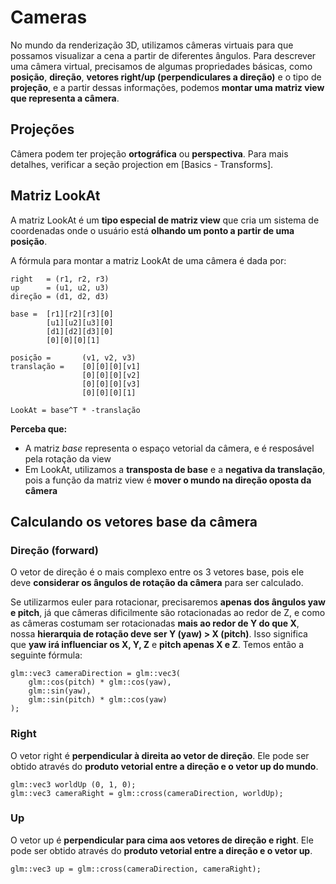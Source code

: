 # Cameras
No mundo da renderização 3D, utilizamos câmeras virtuais para que possamos visualizar a cena a partir de diferentes ângulos. Para descrever uma câmera virtual, precisamos de algumas propriedades básicas, como **posição**, **direção**, **vetores right/up (perpendiculares a direção)** e o tipo de **projeção**, e a partir dessas informações, podemos **montar uma matriz view que representa a câmera**.

## Projeções
Câmera podem ter projeção **ortográfica** ou **perspectiva**. Para mais detalhes, verificar a seção projection em [Basics - Transforms].

## Matriz LookAt
A matriz LookAt é um **tipo especial de matriz view** que cria um sistema de coordenadas onde o usuário está **olhando um ponto a partir de uma posição**.

A fórmula para montar a matriz LookAt de uma câmera é dada por:
```
right   = (r1, r2, r3)
up      = (u1, u2, u3)
direção = (d1, d2, d3)

base =  [r1][r2][r3][0]
        [u1][u2][u3][0]
        [d1][d2][d3][0]
        [0][0][0][1]

posição =       (v1, v2, v3)
translação =    [0][0][0][v1]
                [0][0][0][v2]
                [0][0][0][v3]
                [0][0][0][1]

LookAt = base^T * -translação
```

**Perceba que:**
- A matriz *base* representa o espaço vetorial da câmera, e é resposável pela rotação da view
- Em LookAt, utilizamos a **transposta de base** e a **negativa da translação**, pois a função da matriz view é **mover o mundo na direção oposta da câmera**  

## Calculando os vetores base da câmera

### Direção (forward)
O vetor de direção é o mais complexo entre os 3 vetores base, pois ele deve **considerar os ângulos de rotação da câmera** para ser calculado.

Se utilizarmos euler para rotacionar, precisaremos **apenas dos ângulos yaw e pitch**, já que câmeras dificilmente são rotacionadas ao redor de Z, e como as câmeras costumam ser rotacionadas **mais ao redor de Y do que X**, nossa **hierarquia de rotação deve ser Y (yaw) > X (pitch)**. Isso significa que **yaw irá influenciar os X, Y, Z** e **pitch apenas X e Z**. Temos então a seguinte fórmula:

```
glm::vec3 cameraDirection = glm::vec3(
    glm::cos(pitch) * glm::cos(yaw),
    glm::sin(yaw),
    glm::sin(pitch) * glm::cos(yaw)
);
```

### Right
O vetor right é **perpendicular à direita ao vetor de direção**. Ele pode ser obtido através do **produto vetorial entre a direção e o vetor up do mundo**.

```
glm::vec3 worldUp (0, 1, 0);
glm::vec3 cameraRight = glm::cross(cameraDirection, worldUp);
```

### Up
O vetor up é **perpendicular para cima aos vetores de direção e right**. Ele pode ser obtido através do **produto vetorial entre a direção e o vetor up**.

```
glm::vec3 up = glm::cross(cameraDirection, cameraRight);
```